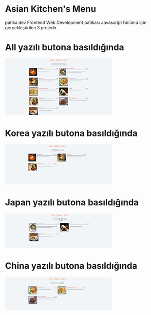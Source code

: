 # Asian Kitchen's Menu
patika.dev Frontend Web Development patikası Javascript bölümü için gerçekleştirilen 3.projedir. 



# All yazılı butona basıldığında

<img src="img/allMenu.PNG" width="350" alt="">

# Korea yazılı butona basıldığında

<img src="img/koreaMenu.PNG" width="350" alt="">

# Japan yazılı butona basıldığında

<img src="img/japanMenu.PNG" width="350" alt="">

# China yazılı butona basıldığında

<img src="img/chinaMenu.PNG" width="350" alt="">